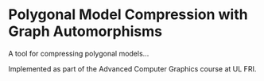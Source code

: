 # Polygonal Model Compression with Graph Automorphisms

A tool for compressing polygonal models...

Implemented as part of the Advanced Computer Graphics course at UL FRI.